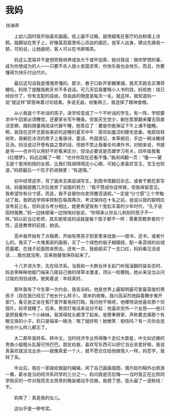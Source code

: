 # 我妈

*钱海燕*

　　上幼儿园时我开始喜欢画画，纸上画不过瘾，就用蜡笔在客厅的白粉墙上涂鸦，踮脚站在凳子上，好像莫高窟里呕心沥血的画匠。爸军人出身，建议先揍我一顿，可妈说，让她画吧，客人可以在书房喝茶。

　　妈这么宽容并不是想把我培养成张大千或毕加索，她对我说：做你梦想的事，成为你想成为的人——只要不杀人放火卖国求荣，你快乐我也会快乐，而且，你要懂得为快乐付出代价。

　　最后这句话我是慢慢弄懂的。那次，巷子口新开家糖果铺，我天天跑去买薄荷糖吃，妈除了提醒我刷牙并不多说话。可几天后我要租小人书的钱，妈拒绝：钱已经给你了，你有支配的自由，但自由的限度是每天一毛，就这样。我知道妈一说“就这样”即意味着讨论结束。多说无益，权衡再三，我选择了精神食粮。

　　从小我是个不听话的孩子，进学校变成了一个不听话的学生。有一阵，学校要求中午回家必须睡觉，还要家长写午睡条。但我天生觉少，躺在那里翻来覆去简直活受罪。跟妈商量用阅读代替午睡，她答应了：要是你能保证下午上课不瞌睡。啊，我现在还怀念那些美好的逃睡的夏天中午：窗帘如羞涩的睫毛低垂，电扇轻轻地吹，我躺在冰凉的席子上看唐诗、童话、外国游记、本草纲目，手边一碗冰糖绿豆汤。妈没说过开卷有益之类的话，但她不禁止我看任何课外书，对她来说，书就是书——也许可以用好不好看来区分，但没必要说是否跟学习有关。四年级我看《红楼梦》，妈远远瞄了一眼：“也许你现在还看不懂，”我闲闲翻一页：“懂——黛玉是个爱闹别扭的女孩，比我们班胡晴晴还小心眼，可她心里喜欢宝玉，宝玉也知道。”妈把最后一个饺子扔进锅里：“有道理。”

　　初中经常逃学，背了画夹去美丽湖写生，到图书馆翻旧杂志，或者干脆在家写诗。妈委婉提醒几次后放弃了说服的努力：“我不赞成你这样做，但我保留意见。我希望你有分寸感，而且，我不会替你向老师撒谎请假。”一定是“分寸感”三个字触动了我，我把逃学频率控制在每周两次，考试保持在十名之前。爸说以我的聪明应该考前三名，但妈说与考分相比，她更希望我有个宽松丰富的少年时代，“孔子说因材施教，”妈一边抹玻璃一边悄悄对爸说，“你得承认你女儿和别的孩子不一样。”妈以前当过老师，其实她常说的话就是每个孩子都不一样：尊重受教育者的个性，这是教育的前提，她说。

　　高中我开始有了点稿费，开始有男孩子到家里来找我——借书，还书，或者什么的。我买了一大堆美丽的画册，买了一个绿色的缎子蝴蝶结，配一条苔绿的丝绒芭蕾裙，在镜子前面照来照去。还有一次，我偷偷买了一支口红，妈妈看见没说话……我也就没用，后来她替我保存起来了。

　　十八岁进大学，先在经济系。当我和一大群女伴关起门听摇滚翻时装杂志时，妈会笑眯眯地敲门端来几碟自己做的绿草冰激凌，顶尖一粒樱桃。她从来没当众问过我的测验成绩。她笑着说：年轻真好。

　　那年我有了今生第一次约会，我告诉妈，他是世界上最聪明最可爱最英俊的男孩子（现在我已经忘了他长什么样子）。周末的夜晚，我兴高采烈地踩着舞步推开家门，看见爸正坐在客厅里开着电视打盹，我问他干嘛呢，他嘟哝说他喜欢那个侦探片。妈早就睡了。后来，男孩打电话来说对不起：他喜欢另外一个女孩——他只是把我看作一个小妹妹。我哭得枕头都漂了起来。爸摩拳擦掌，声称要去揍那个有眼无珠的小子。妈只是端来一碗汤：喝了就好啦！她微笑：相信吗？有一天你会连他长什么样儿都忘了。

　　大二那年我转系，转中文。当时经济专业热得像个走红大歌星，中文如式微的贵族小姐粗头乱服可怜巴巴。朋友劝我，喜欢写东西可以把它当业余爱好嘛，我说真喜欢就没法业余——就像真爱一个人，就不愿仅仅给他做情人一样。妈签字，我转了系。

　　毕业后，我在一家报纸做副刊编辑，闲了自己画画插图，偶尔趁约稿外出旅游一番，薪水是当初经济系同学的三分之一。妈问我是否后悔——当时我正在比照同学刚买的一件对我而言太昂贵的晚装裙动手仿做。我想了想，低头画了一道粉线：不。

　　妈笑了：真是我的女儿。

　　这似乎是一种夸奖。